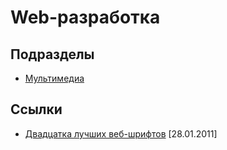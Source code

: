 # Web-разработка

## Подразделы

- [Мультимедиа](media/)

## Ссылки

- [Двадцатка лучших веб-шрифтов](http://habrahabr.ru/post/112736/) [28.01.2011]

